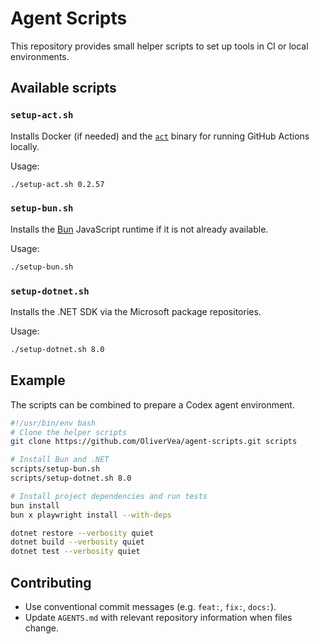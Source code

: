 # Agent Scripts

This repository provides small helper scripts to set up tools in CI or local environments.

## Available scripts

### `setup-act.sh`
Installs Docker (if needed) and the [`act`](https://github.com/nektos/act) binary for running GitHub Actions locally.

Usage:
```bash
./setup-act.sh 0.2.57
```

### `setup-bun.sh`
Installs the [Bun](https://bun.sh/) JavaScript runtime if it is not already available.

Usage:
```bash
./setup-bun.sh
```

### `setup-dotnet.sh`
Installs the .NET SDK via the Microsoft package repositories.

Usage:
```bash
./setup-dotnet.sh 8.0
```

## Example
The scripts can be combined to prepare a Codex agent environment.

```bash
#!/usr/bin/env bash
# Clone the helper scripts
git clone https://github.com/OliverVea/agent-scripts.git scripts

# Install Bun and .NET
scripts/setup-bun.sh
scripts/setup-dotnet.sh 8.0

# Install project dependencies and run tests
bun install
bun x playwright install --with-deps

dotnet restore --verbosity quiet
dotnet build --verbosity quiet
dotnet test --verbosity quiet
```

## Contributing

- Use conventional commit messages (e.g. `feat:`, `fix:`, `docs:`).
- Update `AGENTS.md` with relevant repository information when files change.
